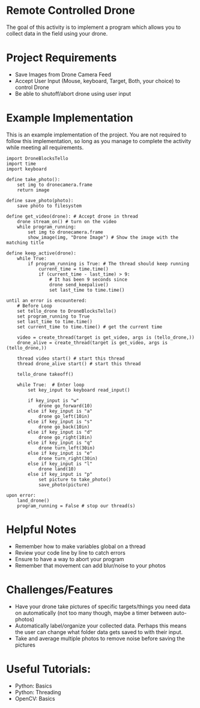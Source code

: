 # Remote Controlled Drone
The goal of this activity is to implement a program which allows you to collect data in the field using your drone.

# Project Requirements
 - Save Images from Drone Camera Feed
 - Accept User Input (Mouse, keyboard, Target, Both, your choice) to control Drone
 - Be able to shutoff/abort drone​ using user input​

# Example Implementation
This is an example implementation of the project. You are not required to follow this implementation, so long as you manage to complete the activity while meeting all requirements. 

```text
import DroneBlocksTello
import time
import keyboard

define take_photo():
    set img to dronecamera.frame
    return image

define save_photo(photo):
    save photo to filesystem

define get_video(drone): # Accept drone in thread
    drone stream_on() # turn on the video
    while program_running:
        set img to dronecamera.frame
        show_image(img, "Drone Image") # Show the image with the matching title

define keep_active(drone):
    while True:
        if program_running is True: # The thread should keep running
            current_time = time.time()
            if (current_time - last_time) > 9:
                # It has been 9 seconds since
                drone send_keepalive()
                set last_time to time.time() 

until an error is encountered:
    # Before Loop
    set tello_drone to DroneBlocksTello()
    set program_running to True
    set last_time to time.time()
    set current_time to time.time() # get the current time

    video = create_thread(target is get_video, args is (tello_drone,))
    drone_alive = create_thread(target is get_video, args is (tello_drone,))

    thread video start() # start this thread
    thread drone_alive start() # start this thread

    tello_drone takeoff()

    while True:  # Enter loop
        set key_input to keyboard read_input()

        if key_input is "w"
            drone go_forward(10)
        else if key_input is "a"
            drone go_left(10in)
        else if key_input is "s"
            drone go_back(10in)
        else if key_input is "d"
            drone go_right(10in)
        else if key_input is "q"
            drone turn_left(30in)
        else if key_input is "e"
            drone turn_right(30in)
        else if key_input is "l"
            drone land(10)
        else if key_input is "p"
            set picture to take_photo()
            save_photo(picture)

upon error:
    land_drone()
    program_running = False # stop our thread(s)
```

# Helpful Notes
 - Remember how to make variables global on a thread
 - Review your code line by line to catch errors
 - Ensure to have a way to abort your program
 - Remember that movement can add blur/noise to your photos

# Challenges/Features
 - Have your drone take pictures of specific targets/things you need data on automatically (not too many though, maybe a timer between auto-photos)
 - Automatically label/organize your collected data. Perhaps this means the user can change what folder data gets saved to with their input.
 - Take and average multiple photos to remove noise before saving the pictures

# Useful Tutorials:
- Python: Basics
- Python: Threading
- OpenCV: Basics

